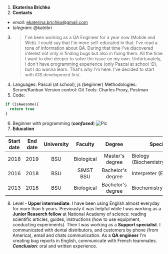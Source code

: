 1. **Ekaterina Brichko**
2. **Contacts**
- *email*: ekaterina.brichko@gmail.com
- *telegram*: @katebri
3. > I've been working as a QA Engineer for a year now (Mobile and Web). I could say that I'm more self-educated in that. I've read a tone of information about QA. During that time I've discovered interest not only in finding bugs but also in fixing them. All the time I want to dive deeper to solve the issue on my own. Unfortunately, I don't have programming experience (only Pascal at school :D), but I do wanna learn. That's why I'm here. I've decided to start with iOS development first.
4. Languages: Pascal (at school), js (beginner)
Methodologies: Scrum/Kanban
Version control: Git
Tools: Charles Proxy, Postman
5. Code:
```javascript
if (isAwesome){
  return true
}
```
6. Beginner with programming (_**confused**_)
![Pic](https://miro.medium.com/max/2800/1*Vqtvog3OCEoJCs1LcpKBBA.jpeg)
7. **Education**

|  Start date | End date  |  University | Faculty  | Degree | Specialisation |
|:---:|:---:|:---:|:---:|:---:|---|
| 2018  | 2019  | BSU  | Biological  | Master's degree  | Biology (Biochemistry/Biotechnology)
|2016   |  2018 |  BSU |  SIMST BSU | Bachelor's degree | Interpreter (English)
|  2013  | 2018  | BSU  |  Biological |  Bachelor's degree | Biochemistry

8. Level - **Upper intermediate**.
I have been using English almost everyday for more than 5 years.
Previously it was helpful while I was working as a **Junior Reaserch fellow** at National Academy of science: reading scientific articles, guides, instructions (how to use equipment, conducting experiments).
Then I was working as a **Support specialist**. I communicated with dental distributors, and customers by phone (from America), email and chats communication.
As a **QA engineer** I'm creating bug reports in English, communicate with French teammates.
_**Conclusion**_: oral and written experience.